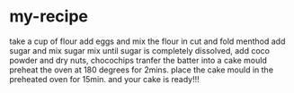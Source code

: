 # my-recipe

take a cup of flour 
add eggs and mix the flour in cut and fold menthod
add sugar and mix sugar mix until sugar is completely dissolved, add coco powder and dry nuts, chocochips
tranfer the batter into a cake mould
preheat the oven at 180 degrees for 2mins.
place the cake mould in the preheated oven for 15min.
and your cake is ready!!!
